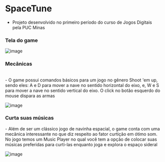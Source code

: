 # SpaceTune

- Projeto desenvolvido no primeiro período do curso de Jogos Digitais pela PUC Minas

<h3>Tela do game</h3>

![image](https://github.com/danielsantosds7/SpaceTune/assets/50743449/f5abf8af-afd8-412e-be3b-3ac7e440e3ba)


<h3>Mecânicas</h3>
</br>
- O game possui comandos básicos para um jogo no gênero Shoot 'em up, sendo eles: A e D para mover a nave no sentido horizontal do eixo, e, W e S para mover a nave no sentido vertical do eixo. O click no botão esquerdo do mouse dispara as armas

![image](https://github.com/danielsantosds7/SpaceTune/assets/50743449/0e076c6f-8242-4350-8cbb-4a97d3ef64ff)

<h3>Curta suas músicas</h3>
- Além de ser um clássico jogo de navinha espacial, o game conta com uma mecânica interessante no que diz respeito ao fator curtição em ótimo som. No jogo temos um Music Player no qual você tem a opção de colocar suas músicas preferidas para curti-las enquanto joga e explora o espaço sideral


![image](https://github.com/danielsantosds7/SpaceTune/assets/50743449/2cf871de-1992-45ca-bead-27615859fcb8)
